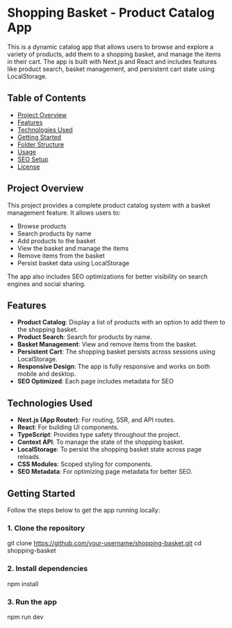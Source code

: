 # Shopping Basket - Product Catalog App



This is a dynamic catalog app that allows users to browse and explore a variety of products, add them to a shopping basket, and manage the items in their cart. The app is built with Next.js and React and includes features like product search, basket management, and persistent cart state using LocalStorage.



## Table of Contents

- [Project Overview](#project-overview)
- [Features](#features)
- [Technologies Used](#technologies-used)
- [Getting Started](#getting-started)
- [Folder Structure](#folder-structure)
- [Usage](#usage)
- [SEO Setup](#seo-setup)
- [License](#license)

## Project Overview

This project provides a complete product catalog system with a basket management feature. It allows users to:

- Browse products
- Search products by name
- Add products to the basket
- View the basket and manage the items
- Remove items from the basket
- Persist basket data using LocalStorage

The app also includes SEO optimizations for better visibility on search engines and social sharing.

## Features

- **Product Catalog**: Display a list of products with an option to add them to the shopping basket.
- **Product Search**: Search for products by name.
- **Basket Management**: View and remove items from the basket.
- **Persistent Cart**: The shopping basket persists across sessions using LocalStorage.
- **Responsive Design**: The app is fully responsive and works on both mobile and desktop.
- **SEO Optimized**: Each page includes metadata for SEO

## Technologies Used

- **Next.js (App Router)**: For routing, SSR, and API routes.
- **React**: For building UI components.
- **TypeScript**: Provides type safety throughout the project.
- **Context API**: To manage the state of the shopping basket.
- **LocalStorage**: To persist the shopping basket state across page reloads.
- **CSS Modules**: Scoped styling for components.
- **SEO Metadata**: For optimizing page metadata for better SEO.

## Getting Started

Follow the steps below to get the app running locally:

### 1. Clone the repository

git clone https://github.com/your-username/shopping-basket.git
cd shopping-basket

### 2. Install dependencies

npm install

### 3. Run the app

npm run dev




